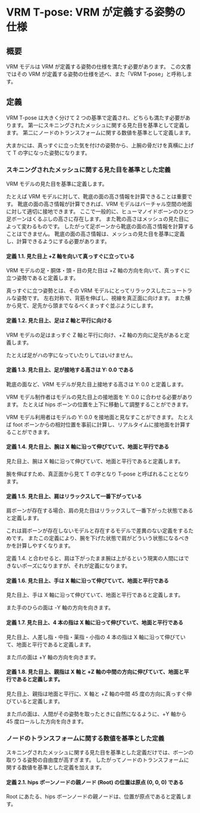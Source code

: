 # VRM T-pose: VRM が定義する姿勢の仕様

## 概要
VRM モデルは VRM が定義する姿勢の仕様を満たす必要があります。
この文書ではその VRM が定義する姿勢の仕様を述べ、また「VRM T-pose」と呼称します。

## 定義
VRM T-pose は大きく分けて 2 つの基準で定義され、どちらも満たす必要があります。
第一にスキニングされたメッシュに関する見た目を基準として定義します。
第二にノードのトランスフォームに関する数値を基準として定義します。

大まかには、真っすぐに立った気を付けの姿勢から、上腕の骨だけを真横に上げて T の字になった姿勢になります。

### スキニングされたメッシュに関する見た目を基準とした定義
VRM モデルの見た目を基準に定義します。

たとえば VRM モデルに対して、靴底の面の高さ情報を計算できることは重要です。
靴底の面の高さ情報が計算できれば、VRM モデルはバーチャル空間の地面に対して適切に接地できます。
ここで一般的に、ヒューマノイドボーンのひとつ足ボーンはくるぶしの高さに存在します。
また靴の高さはメッシュの見た目によって変わるものです。
したがって足ボーンから靴底の面の高さ情報を計算することはできません。
靴底の面の高さ情報は、メッシュの見た目を基準に定義し、計算できるようにする必要があります。

#### 定義 1.1. 見た目上 +Z 軸を向いて真っすぐに立っている
VRM モデルの足・胴体・頭・目の見た目は +Z 軸の方向を向いて、真っすぐに立つ姿勢であると定義します。

真っすぐに立つ姿勢とは、その VRM モデルにとってリラックスしたニュートラルな姿勢です。
左右対称で、背筋を伸ばし、視線を真正面に向けます。
また横から見て、足先から頭までなるべくまっすぐ並ぶようにします。

#### 定義 1.2. 見た目上、足は Z 軸と平行に向ける
VRM モデルの足はまっすぐ Z 軸と平行に向け、+Z 軸の方向に足先があると定義します。

たとえば足がハの字になっていたりしてはいけません。

#### 定義 1.3. 見た目上、足が接地する高さは Y: 0.0 である
靴底の面など、VRM モデルが見た目上接地する高さは Y: 0.0 と定義します。

VRM モデル制作者はモデルの見た目上の接地面を Y: 0.0 に合わせる必要があります。
たとえば hips ボーンの位置を上下に移動して調整することができます。

VRM モデル利用者はモデルの Y: 0.0 を接地面と見なすことができます。
たとえば foot ボーンからの相対位置を事前に計算し、リアルタイムに接地面を計算することができます。

#### 定義 1.4. 見た目上、腕は X 軸に沿って伸びていて、地面と平行である
見た目上、腕は X 軸に沿って伸びていて、地面と平行であると定義します。

腕を伸ばすため、真正面から見て T の字となり T-pose と呼ばれることとなります。

#### 定義 1.5. 見た目上、肩はリラックスして一番下がっている
肩ボーンが存在する場合、肩の見た目はリラックスして一番下がった状態であると定義します。

これは肩ボーンが存在しないモデルと存在するモデルで差異のない定義をするためです。
またこの定義により、腕を下げた状態で肩がどういう状態になるべきかを計算しやすくなります。

定義 1.4. と合わせると、肩は下がったまま腕は上がるという現実の人間にはできないポーズになりますが、それが定義になります。

#### 定義 1.6. 見た目上、手は X 軸に沿って伸びていて、地面と平行である
見た目上、手は X 軸に沿って伸びていて、地面と平行であると定義します。

また手のひらの面は -Y 軸の方向を向きます。

#### 定義 1.7. 見た目上、4 本の指は X 軸に沿って伸びていて、地面と平行である
見た目上、人差し指・中指・薬指・小指の 4 本の指は X 軸に沿って伸びていて、地面と平行であると定義します。

また爪の面は +Y 軸の方向を向きます。

#### 定義 1.8. 見た目上、親指は X 軸と +Z 軸の中間の方向に伸びていて、地面と平行であると定義します。
見た目上、親指は地面と平行に、X 軸と +Z 軸の中間 45 度の方向に真っすぐ伸びていると定義します。

また爪の面は、人間がその姿勢を取ったときに自然になるように、+Y 軸から 45 度ロールした方向を向きます。

### ノードのトランスフォームに関する数値を基準とした定義
スキニングされたメッシュに関する見た目を基準とした定義だけでは、ボーンの取りうる姿勢の自由度が高すぎます。
したがってノードのトランスフォームに関する数値を基準とした定義を加えます。

#### 定義 2.1. hips ボーンノードの親ノード (Root) の位置は原点 (0, 0, 0) である
Root にあたる、hips ボーンノードの親ノードは、位置が原点であると定義します。
